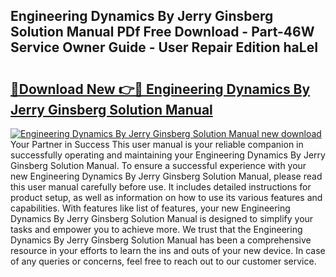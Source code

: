 ## Engineering Dynamics By Jerry Ginsberg Solution Manual PDf Free Download - Part-46W Service Owner Guide - User Repair Edition haLeI

# <h2><a href="http://bc61251.oget.top/?id=Engineering+Dynamics+By+Jerry+Ginsberg+Solution+Manual">🔗Download New 👉🔴 Engineering Dynamics By Jerry Ginsberg Solution Manual</a></h2>

[![Engineering Dynamics By Jerry Ginsberg Solution Manual new download](https://i.imgur.com/5g1atiW.png)](http://bc61251.oget.top/?id=Engineering+Dynamics+By+Jerry+Ginsberg+Solution+Manual)
Your Partner in Success This user manual is your reliable companion in successfully operating and maintaining your Engineering Dynamics By Jerry Ginsberg Solution Manual. To ensure a successful experience with your new Engineering Dynamics By Jerry Ginsberg Solution Manual, please read this user manual carefully before use. It includes detailed instructions for product setup, as well as information on how to use its various features and capabilities. With features like list of features, your new Engineering Dynamics By Jerry Ginsberg Solution Manual is designed to simplify your tasks and empower you to achieve more. We trust that the Engineering Dynamics By Jerry Ginsberg Solution Manual has been a comprehensive resource in your efforts to learn the ins and outs of your new device. In case of any queries or concerns, feel free to reach out to our customer service.
